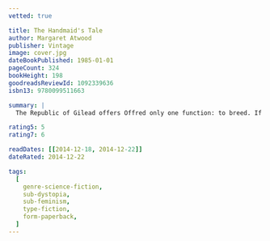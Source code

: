 ```yaml
---
vetted: true

title: The Handmaid's Tale
author: Margaret Atwood
publisher: Vintage
image: cover.jpg
dateBookPublished: 1985-01-01
pageCount: 324
bookHeight: 198
goodreadsReviewId: 1092339636
isbn13: 9780099511663

summary: |
  The Republic of Gilead offers Offred only one function: to breed. If she deviates, she will, like dissenters, be hanged at the wall or sent out to die slowly of radiation sickness. But even a repressive state cannot obliterate desire – neither Offred's nor that of the two men on which her future hangs. Brilliantly conceived and executed, this powerful evocation of twenty-first-century America gives full rein to Margaret Atwood's devastating irony, wit and astute perception.

rating5: 5
rating7: 6

readDates: [[2014-12-18, 2014-12-22]]
dateRated: 2014-12-22

tags:
  [
    genre-science-fiction,
    sub-dystopia,
    sub-feminism,
    type-fiction,
    form-paperback,
  ]
---
```

